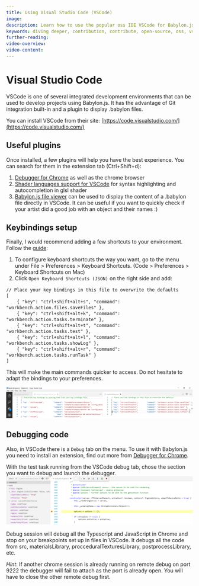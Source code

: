 ```yaml
---
title: Using Visual Studio Code (VSCode)
image:
description: Learn how to use the popular oss IDE VSCode for Babylon.js development.
keywords: diving deeper, contribution, contribute, open-source, oss, vscode, ide, develop
further-reading:
video-overview:
video-content:
---
```


# Visual Studio Code

VSCode is one of several integrated development environments that can be used to develop projects using Babylon.js. It has the advantage of Git integration built-in and a plugin to display .babylon files.

You can install VSCode from their site: [https://code.visualstudio.com/](https://code.visualstudio.com/)

## Useful plugins

Once installed, a few plugins will help you have the best experience. You can search for them in the extension tab (Ctrl+Shift+d):

1. [Debugger for Chrome](https://marketplace.visualstudio.com/items?itemName=msjsdiag.debugger-for-chrome) as well as the chrome browser
2. [Shader languages support for VSCode](https://marketplace.visualstudio.com/items?itemName=slevesque.shader) for syntax highlighting and autocompletion in glsl shader
3. [Babylon.js file viewer](https://marketplace.visualstudio.com/items?itemName=julianchen.babylon-js-viewer) can be used to display the content of a .babylon file directly in VSCode. It can be useful if you want to quickly check if your artist did a good job with an object and their names :)

## Keybindings setup

Finally, I would recommend adding a few shortcuts to your environment. Follow the [guide](https://code.visualstudio.com/docs/getstarted/keybindings#_custom-keybindings-for-refactorings):

1.  To configure keyboard shortcuts the way you want, go to the menu under File > Preferences > Keyboard Shortcuts. (Code > Preferences > Keyboard Shortcuts on Mac)
2.  Click ```Open Keyboard Shortcuts (JSON)``` on the right side and add:

```
// Place your key bindings in this file to overwrite the defaults
[
    { "key": "ctrl+shift+alt+s", "command": "workbench.action.files.saveFiles" },
    { "key": "ctrl+shift+alt+k", "command": "workbench.action.tasks.terminate" },
    { "key": "ctrl+shift+alt+t", "command": "workbench.action.tasks.test" },
    { "key": "ctrl+shift+alt+l", "command": "workbench.action.tasks.showLog" },
    { "key": "ctrl+shift+alt+r", "command": "workbench.action.tasks.runTask" }
]
```

This will make the main commands quicker to access. Do not hesitate to adapt the bindings to your preferences.

![keybindings](/public/img/how_to/howToStart/keybindings.png)

## Debugging code

Also, in VSCode there is a `Debug` tab on the menu. To use it with Babylon.js you need to install an extension, find out more from [Debugger for Chrome](https://code.visualstudio.com/blogs/2016/02/23/introducing-chrome-debugger-for-vs-code).

With the test task running from the VSCode debug tab, chose the section you want to debug and launch the debugger.
![debug](/public/img/how_to/howToStart/debug.png)

Debug session will debug all the Typescript and JavaScript in Chrome and stop on your breakpoints set up in files in VSCode. It debugs all the code from src, materialsLibrary, procceduralTexturesLibrary, postprocessLibrary, etc.

_Hint_: If another chrome session is already running on remote debug on port 9222 the debugger will fail to attach as the port is already open. You will have to close the other remote debug first.

